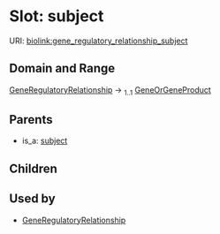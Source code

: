 
# Slot: subject




URI: [biolink:gene_regulatory_relationship_subject](https://w3id.org/biolink/vocab/gene_regulatory_relationship_subject)


## Domain and Range

[GeneRegulatoryRelationship](GeneRegulatoryRelationship.md) &#8594;  <sub>1..1</sub> [GeneOrGeneProduct](GeneOrGeneProduct.md)

## Parents

 *  is_a: [subject](subject.md)

## Children


## Used by

 * [GeneRegulatoryRelationship](GeneRegulatoryRelationship.md)
